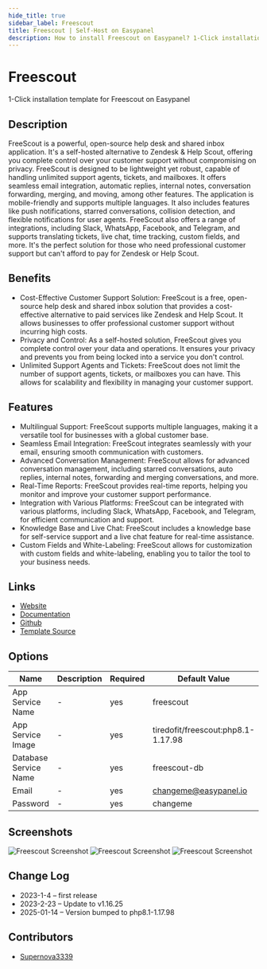 ```yaml
---
hide_title: true
sidebar_label: Freescout
title: Freescout | Self-Host on Easypanel
description: How to install Freescout on Easypanel? 1-Click installation template for Freescout on Easypanel
---
```


<!-- generated -->

# Freescout

1-Click installation template for Freescout on Easypanel

## Description

FreeScout is a powerful, open-source help desk and shared inbox application. It&#39;s a self-hosted alternative to Zendesk &amp; Help Scout, offering you complete control over your customer support without compromising on privacy. FreeScout is designed to be lightweight yet robust, capable of handling unlimited support agents, tickets, and mailboxes. It offers seamless email integration, automatic replies, internal notes, conversation forwarding, merging, and moving, among other features. The application is mobile-friendly and supports multiple languages. It also includes features like push notifications, starred conversations, collision detection, and flexible notifications for user agents. FreeScout also offers a range of integrations, including Slack, WhatsApp, Facebook, and Telegram, and supports translating tickets, live chat, time tracking, custom fields, and more. It&#39;s the perfect solution for those who need professional customer support but can&#39;t afford to pay for Zendesk or Help Scout.

## Benefits

- Cost-Effective Customer Support Solution: FreeScout is a free, open-source help desk and shared inbox solution that provides a cost-effective alternative to paid services like Zendesk and Help Scout. It allows businesses to offer professional customer support without incurring high costs.
- Privacy and Control: As a self-hosted solution, FreeScout gives you complete control over your data and operations. It ensures your privacy and prevents you from being locked into a service you don't control.
- Unlimited Support Agents and Tickets: FreeScout does not limit the number of support agents, tickets, or mailboxes you can have. This allows for scalability and flexibility in managing your customer support.

## Features

- Multilingual Support: FreeScout supports multiple languages, making it a versatile tool for businesses with a global customer base.
- Seamless Email Integration: FreeScout integrates seamlessly with your email, ensuring smooth communication with customers.
- Advanced Conversation Management: FreeScout allows for advanced conversation management, including starred conversations, auto replies, internal notes, forwarding and merging conversations, and more.
- Real-Time Reports: FreeScout provides real-time reports, helping you monitor and improve your customer support performance.
- Integration with Various Platforms: FreeScout can be integrated with various platforms, including Slack, WhatsApp, Facebook, and Telegram, for efficient communication and support.
- Knowledge Base and Live Chat: FreeScout includes a knowledge base for self-service support and a live chat feature for real-time assistance.
- Custom Fields and White-Labeling: FreeScout allows for customization with custom fields and white-labeling, enabling you to tailor the tool to your business needs.

## Links

- [Website](https://freescout.net)
- [Documentation](https://github.com/freescout-helpdesk/freescout/wiki)
- [Github](https://github.com/freescout-helpdesk/freescout/)
- [Template Source](https://github.com/easypanel-io/templates/tree/main/templates/freescout)

## Options

Name | Description | Required | Default Value
-|-|-|-
App Service Name | - | yes | freescout
App Service Image | - | yes | tiredofit/freescout:php8.1-1.17.98
Database Service Name | - | yes | freescout-db
Email | - | yes | changeme@easypanel.io
Password | - | yes | changeme

## Screenshots

![Freescout Screenshot](./assets/screenshot1.png)
![Freescout Screenshot](./assets/screenshot2.png)
![Freescout Screenshot](./assets/screenshot3.png)

## Change Log

- 2023-1-4 – first release
- 2023-2-23 – Update to v1.16.25
- 2025-01-14 – Version bumped to php8.1-1.17.98

## Contributors

- [Supernova3339](https://github.com/supernova3339)

